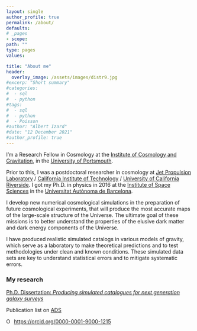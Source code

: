 ```yaml
---
layout: single
author_profile: true
permalink: /about/
defaults:
# _pages
- scope:
path: ""
type: pages
values:

title: "About me"
header:
  overlay_image: /assets/images/distr9.jpg
#excerp: "Short summary"
#categories:
#  - sql
#  - python
#tags:
#  - sql
#  - python
#  - Poisson
#author: "Albert Izard"
#date: "12 December 2021"
#author_profile: true
---
```


I’m a Research Fellow in Cosmology at the [Institute of Cosmology and Gravitation](http://www.icg.port.ac.uk/), in the [University of Portsmouth](https://www.port.ac.uk/).

Prior to this, I was a postdoctoral researcher in cosmology at [Jet Propulsion Laboratory](https://www.jpl.nasa.gov/) / [California Institute of Technology](https://www.astro.caltech.edu/) / [University of California Riverside](https://astro.ucr.edu/). I got my Ph.D. in physics in 2016 at the [Institute of Space Sciences](https://www.ice.csic.es/en/home) in the [Universitat Autònoma de Barcelona](https://www.uab.cat/).

I develop new numerical cosmological simulations in the preparation of future cosmological experiments, that will produce the most accurate maps of the large-scale structure of the Universe. The ultimate goal of these missions is to better understand the properties of the elusive dark matter and dark energy components of the Universe.

I have produced realistic simulated catalogs in various models of gravity, which serve as a laboratory to make theoretical predictions and to test methodologies under clean and known conditions. These simulated data sets are key to understand statistical errors and to mitigate systematic errors.


### My research

[Ph.D. Dissertation: *Producing simulated catalogues for next generation galaxy surveys*](/assets/docs/thesis_albertizard.pdf)

Publication list on [ADS](http://adsabs.harvard.edu/cgi-bin/nph-abs_connect?db_key=AST&db_key=PRE&qform=AST&arxiv_sel=astro-ph&arxiv_sel=cond-mat&arxiv_sel=cs&arxiv_sel=gr-qc&arxiv_sel=hep-ex&arxiv_sel=hep-lat&arxiv_sel=hep-ph&arxiv_sel=hep-th&arxiv_sel=math&arxiv_sel=math-ph&arxiv_sel=nlin&arxiv_sel=nucl-ex&arxiv_sel=nucl-th&arxiv_sel=physics&arxiv_sel=quant-ph&arxiv_sel=q-bio&sim_query=YES&ned_query=YES&adsobj_query=YES&aut_logic=OR&obj_logic=OR&author=izard%2C+albert&object=&start_mon=&start_year=&end_mon=&end_year=&ttl_logic=OR&title=&txt_logic=OR&text=&nr_to_return=200&start_nr=1&jou_pick=ALL&ref_stems=&data_and=ALL&group_and=ALL&start_entry_day=&start_entry_mon=&start_entry_year=&end_entry_day=&end_entry_mon=&end_entry_year=&min_score=&sort=SCORE&data_type=SHORT&aut_syn=YES&ttl_syn=YES&txt_syn=YES&aut_wt=1.0&obj_wt=1.0&ttl_wt=0.3&txt_wt=3.0&aut_wgt=YES&obj_wgt=YES&ttl_wgt=YES&txt_wgt=YES&ttl_sco=YES&txt_sco=YES&version=1)

<div itemscope itemtype="https://schema.org/Person"><a itemprop="sameAs" content="https://orcid.org/0000-0001-9000-1215" href="https://orcid.org/0000-0001-9000-1215" target="orcid.widget" rel="noopener noreferrer" style="vertical-align:top;"><img src="https://orcid.org/sites/default/files/images/orcid_16x16.png" style="width:1em;margin-right:.5em;" alt="ORCID iD icon">https://orcid.org/0000-0001-9000-1215</a></div>
